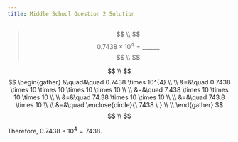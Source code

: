 ```yaml
---
title: Middle School Question 2 Solution
---
```

>$$ \\ $$
>$$
>0.7438 \times 10^{4} = \_\_\_\_\_\_
>$$
>$$ \\ $$

$$ \\ $$
$$
\begin{gather}
&\quad&\quad 0.7438 \times 10^{4} \\ \\
&=&\quad 0.7438 \times 10 \times 10 \times 10 \times 10 \\ \\
&=&\quad 7.438 \times 10 \times 10 \times 10 \\ \\
&=&\quad 74.38 \times 10 \times 10 \\ \\
&=&\quad 743.8 \times 10 \\ \\
&=&\quad \enclose{circle}{\ 7438 \ } \\ \\
\end{gather}
$$
$$ \\ $$

Therefore, $0.7438 \times 10^{4} = 7438$.